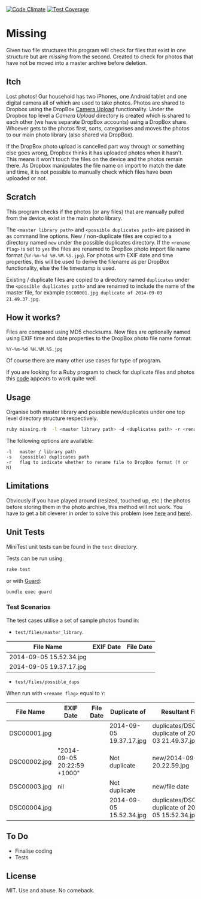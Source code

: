 [![Code Climate](https://codeclimate.com/github/jonbartlett/missing/badges/gpa.svg)](https://codeclimate.com/github/jonbartlett/missing)
[![Test Coverage](https://codeclimate.com/github/jonbartlett/missing/badges/coverage.svg)](https://codeclimate.com/github/jonbartlett/missing/coverage)

# Missing

Given two file structures this program will check for files that exist in one structure but are *missing* from the second. Created to check for photos that have not be moved into a master archive before deletion.

## Itch

Lost photos! Our household has two iPhones, one Android tablet and one digital camera all of which are used to take photos. Photos are shared to Dropbox using the DropBox [Camera Upload](https://www.dropbox.com/en/help/289) functionality. Under the Dropbox top level a *Camera Upload* directory is created which is shared to each other (we have separate DropBox accounts) using a DropBox share. Whoever gets to the photos first, sorts, categorises and moves the photos to our main photo library (also shared via DropBox).

If the DropBox photo upload is cancelled part way through or something else goes wrong, Dropbox thinks it has uploaded photos when it hasn't. This means it won't touch the files on the device and the photos remain there. As Dropbox manipulates the file name on import to match the date and time, it is not possible to manually check which files have been uploaded or not.

## Scratch

This program checks if the photos (or any files) that are manually pulled from the device, exist in the main photo library. 

The ```<master library path>``` and ```<possible duplicates path>``` are passed in as command line options. New / non-duplicate files are copied to a directory named ```new``` under the possible duplicates directory. If the ```<rename flag>``` is set to ```yes``` the files are renamed to DropBox photo import file name format (```%Y-%m-%d %H.%M.%S.jpg```). For photos with EXIF date and time properties, this will be used to derive the filename as per DropBox functionality, else the file timestamp is used.


Existing / duplicate files are copied to a directory named ```duplicates``` under the ```<possible duplicates path>``` and are renamed to include the name of the master file, for example ```DSC00001.jpg duplicate of 2014-09-03 21.49.37.jpg```.


## How it works?

Files are compared using MD5 checksums. New files are optionally named using EXIF time and date properties to the DropBox photo file name format: 

```%Y-%m-%d %H.%M.%S.jpg```

Of course there are many other use cases for type of program.

If you are looking for a Ruby program to check for duplicate files and photos this [code](http://bdunagan.com/2010/08/24/dedupe-files-with-50-lines-of-ruby/) appears to work quite well.


## Usage

Organise both master library and possible new/duplicates under one top level directory structure respectively.

```bash
ruby missing.rb  -l <master library path> -d <duplicates path> -r <rename flag> 
```

The following options are available:

	-l   master / library path 
	-s   (possible) duplicates path 
	-r   flag to indicate whether to rename file to DropBox format (Y or N) 

## Limitations

Obviously if you have played around (resized, touched up, etc.) the photos before storing them in the photo archive, this method will not work. You have to get a bit cleverer in order to solve this problem (see [here](http://hackerlabs.org/blog/2012/07/30/organizing-photos-with-duplicate-and-similarity-checking/) and [here](https://github.com/HackerLabs/PhotoOrganizer)).

## Unit Tests

MiniTest unit tests can be found in the ```test``` directory.

Tests can be run using:

```bash
rake test
```

or with [Guard](https://github.com/guard/guard):

```bash
bundle exec guard
```

### Test Scenarios

The test cases utilise a set of sample photos found in:

* ```test/files/master_library```.

| File Name                | EXIF Date                   | File Date              |
|--------------------------|-----------------------------|------------------------|
| 2014-09-05 15.52.34.jpg  |                             |                        |
| 2014-09-05 19.37.17.jpg  |                             |                        |

* ```test/files/possible_dups```

When run with ```<rename flag>``` equal to ```Y```:

| File Name                | EXIF Date                   | File Date              | Duplicate of            | Resultant Filename                                          |
|--------------------------|-----------------------------|------------------------|-------------------------|-------------------------------------------------------------|
| DSC00001.jpg             |                             |                        | 2014-09-05 19.37.17.jpg | duplicates/DSC00001.jpg duplicate of 2014-09-03 21.49.37.jpg|
| DSC00002.jpg             | "2014-09-05 20:22:59 +1000" |                        | Not duplicate           | new/2014-09-05 20.22.59.jpg                                 |
| DSC00003.jpg             |  nil                        |                        | Not duplicate           | new/file date                                               |
| DSC00004.jpg             |                             |                        | 2014-09-05 15.52.34.jpg | duplicates/DSC00004.jpg duplicate of 2014-09-05 15:52.34.jpg |


## To Do

* Finalise coding
* Tests
 

## License

MIT. Use and abuse. No comeback.



